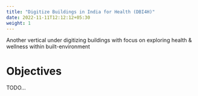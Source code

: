 ```yaml
---
title: "Digitize Buildings in India for Health (DBI4H)"
date: 2022-11-11T12:12:12+05:30
weight: 1
---
```


Another vertical under digitizing buildings with focus on exploring health & wellness within built-environment

# Objectives
TODO...

